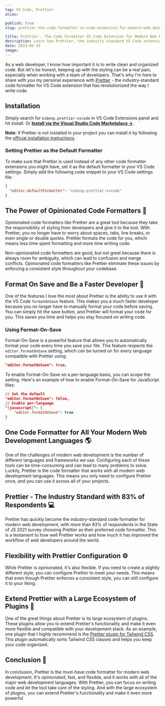 ```yaml
---
tag: VS Code, Prettier
alias:

publish: true
slug: prettier-the-code-formatter-vs-code-extension-for-modern-web-development

title: Prettier - The Code Formatter VS Code Extension for Modern Web Development
description: Learn how Prettier, the industry standard VS Code extension for code formatting, can streamline your modern web development workflow and increase productivity.
date: 2023-05-15
image:
---
```


As a web developer, I know how important it is to write clean and organized code. But let's be honest, keeping up with the styling can be a real pain, especially when working with a team of developers. That's why I'm here to share with you my personal experience with [Prettier](https://prettier.io/) - the industry-standard code formatter for VS Code extension that has revolutionized the way I write code.

## Installation
Simply search for `esbenp.prettier-vscode` in VS Code Extensions panel and hit install. Or **[Install via the Visual Studio Code Marketplace →](https://marketplace.visualstudio.com/items?itemName=esbenp.prettier-vscode)**.

**Note:** if Prettier is not installed in your project you can install it by following the [official installation instructions](https://prettier.io/docs/en/install.html).

### Setting Prettier as the Default Formatter
To make sure that Prettier is used instead of any other code formatter extensions you might have, set it as the default formatter in your VS Code settings. Simply add the following code snippet to your VS Code settings file:

```json
{
  "editor.defaultFormatter": "esbenp.prettier-vscode"
}
```

## The Power of Opinionated Code Formatters 💪

Opinionated code formatters like Prettier are a great tool because they take the responsibility of styling from developers and give it to the tool. With Prettier, you no longer have to worry about spaces, tabs, line breaks, or even single or double quotes. Prettier formats the code for you, which means less time spent formatting and more time writing code. 

Non-opinionated code formatters are good, but not great because there is always room for ambiguity, which can lead to confusion and merge conflicts. Opinionated code formatters like Prettier eliminate these issues by enforcing a consistent style throughout your codebase.

## Format On Save and Be a Faster Developer 🚀

One of the features I love the most about Prettier is the ability to use it with the VS Code `formatOnSave` feature. This makes you a much faster developer because you no longer have to manually format your code before saving. You can simply hit the save button, and Prettier will format your code for you. This saves you time and helps you stay focused on writing code.

### Using Format-On-Save
Format-On-Save is a powerful feature that allows you to automatically format your code every time you save your file. This feature respects the `editor.formatOnSave` setting, which can be turned on for every language compatible with Prettier using:

```json
"editor.formatOnSave": true,
```

To enable Format-On-Save on a per-language basis, you can scope the setting. Here's an example of how to enable Format-On-Save for JavaScript files:

```json
// Set the default
"editor.formatOnSave": false,
// Enable per-language
"[javascript]": {
    "editor.formatOnSave": true
}
``` 

## One Code Formatter for All Your Modern Web Development Languages 🌎

One of the challenges of modern web development is the number of different languages and frameworks we use. Configuring each of these tools can be time-consuming and can lead to many problems to solve. Luckily, Prettier is the code formatter that works with all modern web development languages. This means you only need to configure Prettier once, and you can use it across all of your projects.

## Prettier - The Industry Standard with 83% of Respondents 💻

Prettier has quickly become the industry-standard code formatter for modern web development, with more than 83% of respondents in the State of JS 2021 survey choosing Prettier as their preferred code formatter. This is a testament to how well Prettier works and how much it has improved the workflow of web developers around the world.

## Flexibility with Prettier Configuration ⚙️

While Prettier is opinionated, it's also flexible. If you need to create a slightly different style, you can configure Prettier to meet your needs. This means that even though Prettier enforces a consistent style, you can still configure it to your liking.

## Extend Prettier with a Large Ecosystem of Plugins 🔌

One of the great things about Prettier is its large ecosystem of plugins. These plugins allow you to extend Prettier's functionality and make it even more flexible and compatible with your development stack. As an example, one plugin that I highly recommend is the [Prettier plugin for Tailwind CSS](https://tailwindcss.com/blog/automatic-class-sorting-with-prettier). This plugin automatically sorts Tailwind CSS classes and helps you keep your code organized.

## Conclusion 🎉

In conclusion, Prettier is the must-have code formatter for modern web development. It's opinionated, fast, and flexible, and it works with all of the major web development languages. With Prettier, you can focus on writing code and let the tool take care of the styling. And with the large ecosystem of plugins, you can extend Prettier's functionality and make it even more powerful
